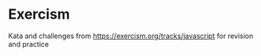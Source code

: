 # Exercism
Kata and challenges from https://exercism.org/tracks/javascript for revision and practice
